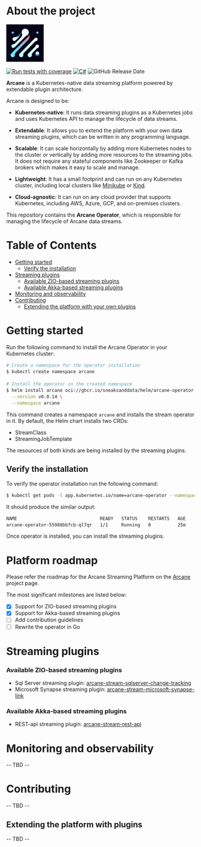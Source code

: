 # About the project

<img src="docs/images/arcane-logo.png" width="100" height="100" alt="logo"> 

[![Run tests with coverage](https://github.com/SneaksAndData/arcane-operator/actions/workflows/build.yaml/badge.svg)](https://github.com/SneaksAndData/arcane-operator/actions/workflows/build.yaml)
[![C#](https://img.shields.io/badge/C%23-8-blue.svg)](https://learn.microsoft.com/en-us/dotnet/csharp/language-reference/language-versioning)
![GitHub Release Date](https://img.shields.io/github/release-date/sneaksanddata/arcane-operator)



**Arcane** is a Kubernetes-native data streaming platform powered by extendable plugin architecture.

Arcane is designed to be:
- **Kubernetes-native**: It runs data streaming plugins as a Kubernetes jobs and uses Kubernetes API to manage the
   lifecycle of data streams.

- **Extendable**: It allows you to extend the platform with your own data streaming plugins, which can be written in
   any programming language.

- **Scalable**: It can scale horizontally by adding more Kubernetes nodes to the cluster or vertically by adding more
   resources to the streaming jobs. It does not require any stateful components like Zookeeper or Kafka brokers which 
   makes it easy to scale and manage.

- **Lightweight**: It has a small footprint and can run on any Kubernetes cluster, including local clusters like
   [Minikube](https://minikube.sigs.k8s.io/docs/) or [Kind](https://kind.sigs.k8s.io/).
 
- **Cloud-agnostic**: It can run on any cloud provider that supports Kubernetes, including AWS, Azure, GCP, and
   on-premises clusters.

This repository contains the **Arcane Operator**, which is responsible for managing the lifecycle of Arcane data streams.

# Table of Contents
 - [Getting started](#getting-started)
   - [Verify the installation](#verify-the-installation)
 - [Streaming plugins](#streaming-plugins)
    - [Available ZIO-based streaming plugins](#available-ziobased-streaming-plugins)
    - [Available Akka-based streaming plugins](#available-akkabased-streaming-plugins)
 - [Monitoring and observability](#monitoring-and-observability)
 - [Contributing](#contributing)
   - [Extending the platform with your own plugins](#extending-the-platform-with-your-own-plugins)

# Getting started
Run the following command to install the Arcane Operator in your Kubernetes cluster:

```bash
# Create a namespace for the operator installation
$ kubectl create namespace arcane

# Install the operator in the created namespace
$ helm install arcane oci://ghcr.io/sneaksanddata/helm/arcane-operator \
  --version v0.0.14 \
  --namespace arcane
```

This command creates a namespace `arcane` and installs the stream operator in it. By default, the Helm chart installs two CRDs:
- StreamClass
- StreamingJobTemplate

The resources of both kinds are being installed by the streaming plugins.

## Verify the installation

To verify the operator installation run the following command:

```bash
$ kubectl get pods -l app.kubernetes.io/name=arcane-operator --namespace arcane
```

It should produce the similar output:

```bash
NAME                               READY   STATUS    RESTARTS   AGE
arcane-operator-55988bbfcb-ql7qr   1/1     Running   0          25m
```

Once operator is installed, you can install the streaming plugins.

# Platform roadmap

Please refer the roadmap for the Arcane Streaming Platform on the [Arcane](https://github.com/orgs/SneaksAndData/projects/21) project page.

The most significant milestones are listed below: 

- [x] Support for ZIO-based streaming plugins
- [x] Support for Akka-based streaming plugins
- [ ] Add contribution guidelines
- [ ] Rewrite the operator in Go

# Streaming plugins

### Available ZIO-based streaming plugins
* Sql Server streaming plugin: [arcane-stream-sqlserver-change-tracking](https://github.com/SneaksAndData/arcane-stream-sqlserver-change-tracking)
* Microsoft Synapse streaming plugin: [arcane-stream-microsoft-synapse-link](https://github.com/SneaksAndData/arcane-stream-microsoft-synapse-link)

### Available Akka-based streaming plugins
* REST-api streaming plugin: [arcane-stream-rest-api](https://github.com/SneaksAndData/arcane-stream-rest-api)


# Monitoring and observability
-- TBD --

# Contributing
-- TBD --

## Extending the platform with plugins
-- TBD --
